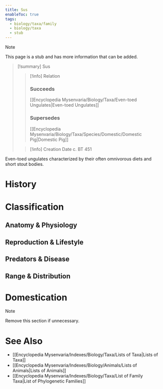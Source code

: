 ```yaml
---
title: Sus
enableToc: true
tags:
  - biology/taxa/family
  - biology/taxa
  - stub
---
```


> [!note]
> This page is a stub and has more information that can be added.

> [!summary] Sus
> > [!info] Relation
> > ### Succeeds
> > [[Encyclopedia Mysenvaria/Biology/Taxa/Even-toed Ungulates|Even-toed Ungulates]]
> > ### Supersedes
> > [[Encyclopedia Mysenvaria/Biology/Taxa/Species/Domestic/Domestic Pig|Domestic Pig]]
>
> > [!info] Creation Date
> > c. BT 451

Even-toed ungulates characterized by their often omnivorous diets and short stout bodies.
# History

# Classification
## Anatomy & Physiology

## Reproduction & Lifestyle

## Predators & Disease

## Range & Distribution

# Domestication

> [!note]
> Remove this section if unnecessary.
# See Also
- [[Encyclopedia Mysenvaria/Indexes/Biology/Taxa/Lists of Taxa|Lists of Taxa]]
- [[Encyclopedia Mysenvaria/Indexes/Biology/Animals/Lists of Animals|Lists of Animals]]
- [[Encyclopedia Mysenvaria/Indexes/Biology/Taxa/List of Family Taxa|List of Phylogenetic Families]]